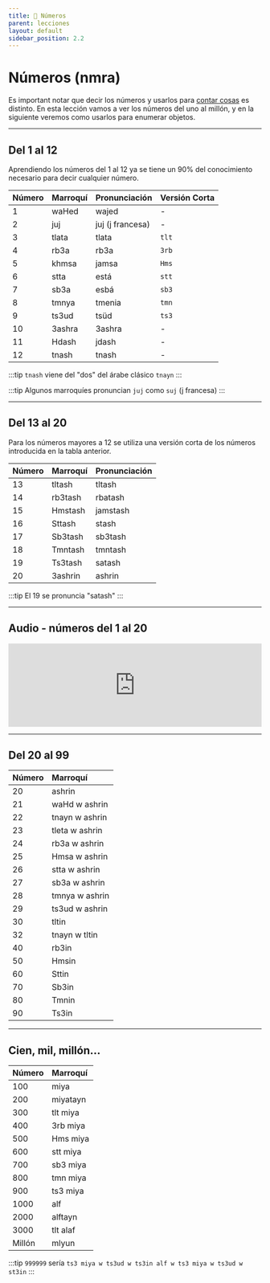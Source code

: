 ```yaml
---
title: 🔢 Números
parent: lecciones
layout: default
sidebar_position: 2.2
---
```


# Números (nmra)

Es important notar que decir los números y usarlos para [contar cosas](./2.3-cantidades.md) es distinto. En esta lección vamos a ver los números del uno al millón, y en la siguiente veremos como usarlos para enumerar objetos. 

---

## Del 1 al 12

Aprendiendo los números del 1 al 12 ya se tiene un 90% del conocimiento necesario para decir cualquier número.

| Número | Marroquí | Pronunciación    | Versión Corta |
|:-------|:---------|:-----------------|---------------|
| 1      | waHed    | wajed            | -             |
| 2      | juj      | juj (j francesa) | -             |
| 3      | tlata    | tlata            | `tlt`         |
| 4      | rb3a     | rb3a             | `3rb`         |
| 5      | khmsa    | jamsa            | `Hms`         |
| 6      | stta     | está             | `stt`         |
| 7      | sb3a     | esbá             | `sb3`         |
| 8      | tmnya    | tmenia           | `tmn`         |
| 9      | ts3ud    | tsüd             | `ts3`         |
| 10     | 3ashra   | 3ashra           | -             |
| 11     | Hdash    | jdash            | -             |
| 12     | tnash    | tnash            | -             |

:::tip
`tnash` viene del "dos" del árabe clásico `tnayn`
:::

:::tip
Algunos marroquíes pronuncian `juj` como `suj` (j francesa)
:::

---

## Del 13 al 20

Para los números mayores a 12 se utiliza una versión corta de los números introducida en la tabla anterior.

| Número | Marroquí | Pronunciación |
|:-------|:---------|:--------------|
| 13     | tltash   | tltash        |
| 14     | rb3tash  | rbatash       |
| 15     | Hmstash  | jamstash      |
| 16     | Sttash   | stash         |
| 17     | Sb3tash  | sb3tash       |
| 18     | Tmntash  | tmntash       |
| 19     | Ts3tash  | satash        |
| 20     | 3ashrin  | ashrin        |


:::tip
El 19 se pronuncia "satash"
:::

---

## Audio - números del 1 al 20

<iframe width="100%" height="166" scrolling="no" frameborder="no" src="https://w.soundcloud.com/player/?url=https%3A//api.soundcloud.com/tracks/121192548&amp;color=ff6600&amp;auto_play=false&amp;show_artwork=true"></iframe>

---

## Del 20 al 99

| Número | Marroquí        |
|:-------|:----------------|
| 20     | ashrin          |
| 21     | waHd w ashrin  |
| 22     | tnayn w ashrin |
| 23     | tleta w ashrin |
| 24     | rb3a w ashrin  |
| 25     | Hmsa w ashrin  |
| 26     | stta w ashrin  |
| 27     | sb3a w ashrin  |
| 28     | tmnya w ashrin |
| 29     | ts3ud w ashrin |
| 30     | tltin           |
| 32     | tnayn w tltin  |
| 40     | rb3in           |
| 50     | Hmsin           |
| 60     | Sttin           |
| 70     | Sb3in           |
| 80     | Tmnin           |
| 90     | Ts3in           |

---

## Cien, mil, millón... 

| Número | Marroquí |
|:-------|:---------|
| 100    | miya     |
| 200    | miyatayn |
| 300    | tlt miya |
| 400    | 3rb miya |
| 500    | Hms miya |
| 600    | stt miya |
| 700    | sb3 miya |
| 800    | tmn miya |
| 900    | ts3 miya |
| 1000   | alf      |
| 2000   | alftayn  |
| 3000   | tlt alaf |
| Millón | mlyun    |

:::tip
`999999` sería `ts3 miya w ts3ud w ts3in alf w ts3 miya w ts3ud w st3in` 
:::
